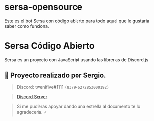# sersa-opensource
Este es el bot Sersa con código abierto para todo aquel que le gustaria saber como funciona.
# Sersa Código Abierto

Sersa es un proyecto con JavaScript usando las librerías de Discord.js

## 👤 Proyecto realizado por Sergio.
  
> Discord: twenifive#1111 `(837946272853000192)`

> [Discord Server](https://discord.gg/tCYAPYbK3x)

> Si me pudieras apoyar dando una estrella al documento te lo agradecería. ⭐ 
